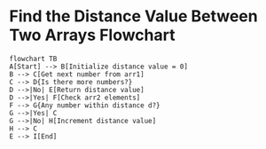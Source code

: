 # **Find the Distance Value Between Two Arrays Flowchart**

```mermaid
flowchart TB
A[Start] --> B[Initialize distance value = 0]
B --> C[Get next number from arr1]
C --> D{Is there more numbers?}
D -->|No| E[Return distance value]
D -->|Yes| F[Check arr2 elements]
F --> G{Any number within distance d?}
G -->|Yes| C
G -->|No| H[Increment distance value]
H --> C
E --> I[End]
```
